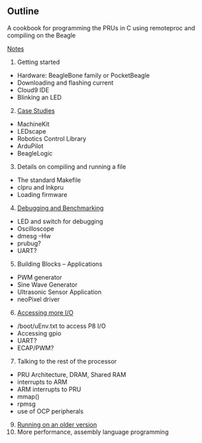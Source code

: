 ## Outline

A cookbook for programming the PRUs in C using remoteproc and 
compiling on the Beagle

[Notes](notes.md)

1. Getting started
  * Hardware:  BeagleBone family or PocketBeagle
  * Downloading and flashing current 
  * Cloud9 IDE
  * Blinking an LED
2. [Case Studies](CaseStudies.md)
  * MachineKit
  * LEDscape
  * Robotics Control Library
  * ArduPilot
  * BeagleLogic
3. Details on compiling and running a file
  * The standard Makefile
  * clpru and lnkpru
  * Loading firmware
4. [Debugging and Benchmarking][debug]
  * LED and switch for debugging
  * Oscilloscope
  * dmesg –Hw
  * prubug?
  * UART?
5. Building Blocks – Applications
  * PWM generator
  * Sine Wave Generator
  * Ultrasonic Sensor Application
  * neoPixel driver
6. [Accessing more I/O][io]
  * /boot/uEnv.txt to access P8 I/O
  * Accessing gpio
  * UART?
  * ECAP/PWM?
7. Talking to the rest of the processor
  * PRU Architecture, DRAM, Shared RAM
  * interrupts to ARM
  * ARM interrupts to PRU
  * mmap() 
  * rpmsg
  * use of OCP peripherals
9. [Running on an older version][older]
10. More performance, assembly language programming

[debug]: x "Roadmap-wise, I'd want to consider how to plug RPMsg into a printf function to aide debug. I'm sure you've seen that with CCS in the past."
[common]: x "Some kind of intro to these building blocks is needed. Look at the TI examples for a good list."
[io]: x "The split with talking to the ARM is a little confusing to me as I don't know what the 'more' is."
[older]: x "You might make this just about *alternate* tools rather than necessarily older. You could provide relatively minimal pointers for anything beyond what is needed understand how the Case Studies work. Things like the gcc port could go here."
